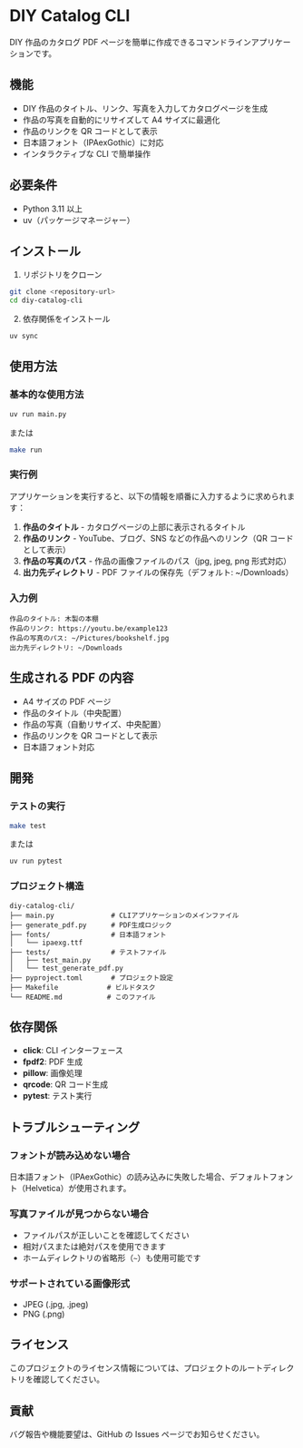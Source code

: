 # DIY Catalog CLI

DIY 作品のカタログ PDF ページを簡単に作成できるコマンドラインアプリケーションです。

## 機能

- DIY 作品のタイトル、リンク、写真を入力してカタログページを生成
- 作品の写真を自動的にリサイズして A4 サイズに最適化
- 作品のリンクを QR コードとして表示
- 日本語フォント（IPAexGothic）に対応
- インタラクティブな CLI で簡単操作

## 必要条件

- Python 3.11 以上
- uv（パッケージマネージャー）

## インストール

1. リポジトリをクローン

```bash
git clone <repository-url>
cd diy-catalog-cli
```

2. 依存関係をインストール

```bash
uv sync
```

## 使用方法

### 基本的な使用方法

```bash
uv run main.py
```

または

```bash
make run
```

### 実行例

アプリケーションを実行すると、以下の情報を順番に入力するように求められます：

1. **作品のタイトル** - カタログページの上部に表示されるタイトル
2. **作品のリンク** - YouTube、ブログ、SNS などの作品へのリンク（QR コードとして表示）
3. **作品の写真のパス** - 作品の画像ファイルのパス（jpg, jpeg, png 形式対応）
4. **出力先ディレクトリ** - PDF ファイルの保存先（デフォルト: ~/Downloads）

### 入力例

```
作品のタイトル: 木製の本棚
作品のリンク: https://youtu.be/example123
作品の写真のパス: ~/Pictures/bookshelf.jpg
出力先ディレクトリ: ~/Downloads
```

## 生成される PDF の内容

- A4 サイズの PDF ページ
- 作品のタイトル（中央配置）
- 作品の写真（自動リサイズ、中央配置）
- 作品のリンクを QR コードとして表示
- 日本語フォント対応

## 開発

### テストの実行

```bash
make test
```

または

```bash
uv run pytest
```

### プロジェクト構造

```
diy-catalog-cli/
├── main.py              # CLIアプリケーションのメインファイル
├── generate_pdf.py      # PDF生成ロジック
├── fonts/               # 日本語フォント
│   └── ipaexg.ttf
├── tests/               # テストファイル
│   ├── test_main.py
│   └── test_generate_pdf.py
├── pyproject.toml       # プロジェクト設定
├── Makefile            # ビルドタスク
└── README.md           # このファイル
```

## 依存関係

- **click**: CLI インターフェース
- **fpdf2**: PDF 生成
- **pillow**: 画像処理
- **qrcode**: QR コード生成
- **pytest**: テスト実行

## トラブルシューティング

### フォントが読み込めない場合

日本語フォント（IPAexGothic）の読み込みに失敗した場合、デフォルトフォント（Helvetica）が使用されます。

### 写真ファイルが見つからない場合

- ファイルパスが正しいことを確認してください
- 相対パスまたは絶対パスを使用できます
- ホームディレクトリの省略形（`~`）も使用可能です

### サポートされている画像形式

- JPEG (.jpg, .jpeg)
- PNG (.png)

## ライセンス

このプロジェクトのライセンス情報については、プロジェクトのルートディレクトリを確認してください。

## 貢献

バグ報告や機能要望は、GitHub の Issues ページでお知らせください。

